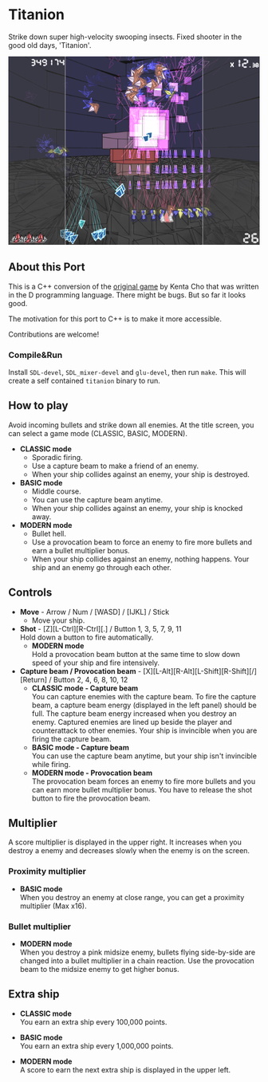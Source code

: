 # Titanion

Strike down super high-velocity swooping insects. Fixed shooter in the good old days, 'Titanion'.

![image](resource/ttn_1l.gif)

## About this Port

This is a C++ conversion of the [original game](https://www.asahi-net.or.jp/~cs8k-cyu/windows/ttn_e.html) by Kenta Cho that was written in the D programming language. There might be bugs. But so far it looks good.

The motivation for this port to C++ is to make it more accessible.

Contributions are welcome!

### Compile&Run

Install `SDL-devel`, `SDL_mixer-devel` and `glu-devel`, then run `make`. This will create a self contained `titanion` binary to run.

## How to play

Avoid incoming bullets and strike down all enemies. At the title screen, you can select a game mode (CLASSIC, BASIC, MODERN).

* **CLASSIC mode**
  * Sporadic firing.
  * Use a capture beam to make a friend of an enemy.
  * When your ship collides against an enemy, your ship is destroyed.
* **BASIC mode**
  * Middle course.
  * You can use the capture beam anytime.
  * When your ship collides against an enemy, your ship is knocked away.
* **MODERN mode**
  * Bullet hell.
  * Use a provocation beam to force an enemy to fire more bullets and earn a bullet multiplier bonus.
  * When your ship collides against an enemy, nothing happens. Your ship and an enemy go through each other.

## Controls

* **Move** - Arrow / Num / [WASD] / [IJKL] / Stick
  * Move your ship.
* **Shot** - [Z][L-Ctrl][R-Ctrl][.] / Button 1, 3, 5, 7, 9, 11  
   Hold down a button to fire automatically.
  * **MODERN mode**  
    Hold a provocation beam button at the same time to slow down speed of your ship and fire intensively.
* **Capture beam / Provocation beam** - [X][L-Alt][R-Alt][L-Shift][R-Shift][/][Return] / Button 2, 4, 6, 8, 10, 12
  * **CLASSIC mode - Capture beam**  
    You can capture enemies with the capture beam. To fire the capture beam, a capture beam energy (displayed in the left panel) should be full. The capture beam energy increased when you destroy an enemy. Captured enemies are lined up beside the player and counterattack to other enemies. Your ship is invincible when you are firing the capture beam.
  * **BASIC mode - Capture beam**  
    You can use the capture beam anytime, but your ship isn't invincible while firing.
  * **MODERN mode - Provocation beam**  
    The provocation beam forces an enemy to fire more bullets and you can earn more bullet multiplier bonus. You have to release the shot button to fire the provocation beam.

## Multiplier

A score multiplier is displayed in the upper right. It increases when you destroy a enemy and decreases slowly when the enemy is on the screen.

### Proximity multiplier

* **BASIC mode**  
  When you destroy an enemy at close range, you can get a proximity multiplier (Max x16).

### Bullet multiplier

* **MODERN mode**  
  When you destroy a pink midsize enemy, bullets flying side-by-side are changed into a bullet multiplier in a chain reaction. Use the provocation beam to the midsize enemy to get higher bonus.

## Extra ship

* **CLASSIC mode**  
  You earn an extra ship every 100,000 points.

* **BASIC mode**  
  You earn an extra ship every 1,000,000 points.

* **MODERN mode**  
  A score to earn the next extra ship is displayed in the upper left.
